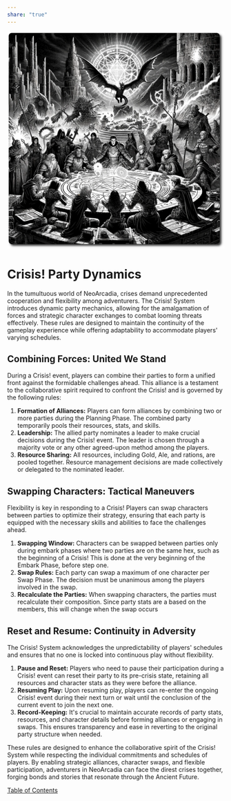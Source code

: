 ```yaml
---
share: "true"
---
```


![crisis-plan](./crisis-plan.png)  
# Crisis! Party Dynamics  
  
In the tumultuous world of NeoArcadia, crises demand unprecedented cooperation and flexibility among adventurers. The Crisis! System introduces dynamic party mechanics, allowing for the amalgamation of forces and strategic character exchanges to combat looming threats effectively. These rules are designed to maintain the continuity of the gameplay experience while offering adaptability to accommodate players' varying schedules.  
  
## Combining Forces: United We Stand  
  
During a Crisis! event, players can combine their parties to form a unified front against the formidable challenges ahead. This alliance is a testament to the collaborative spirit required to confront the Crisis! and is governed by the following rules:  
  
1. **Formation of Alliances:** Players can form alliances by combining two or more parties during the Planning Phase.  The combined party temporarily pools their resources, stats, and skills.  
2. **Leadership:** The allied party nominates a leader to make crucial decisions during the Crisis! event. The leader is chosen through a majority vote or any other agreed-upon method among the players.  
3. **Resource Sharing:** All resources, including Gold, Ale, and rations, are pooled together. Resource management decisions are made collectively or delegated to the nominated leader.  
  
## Swapping Characters: Tactical Maneuvers  
  
Flexibility is key in responding to a Crisis! Players can swap characters between parties to optimize their strategy, ensuring that each party is equipped with the necessary skills and abilities to face the challenges ahead.  
  
1. **Swapping Window:** Characters can be swapped between parties only during embark phases where two parties are on the same hex, such as the beginning of a Crisis! This is done at the very beginning of the Embark Phase, before step one.  
2. **Swap Rules:** Each party can swap a maximum of one character per Swap Phase. The decision must be unanimous among the players involved in the swap.  
3. **Recalculate the Parties:** When swapping characters, the parties must recalculate their composition. Since party stats are a based on the members, this will change when the swap occurs  
  
## Reset and Resume: Continuity in Adversity  
  
The Crisis! System acknowledges the unpredictability of players' schedules and ensures that no one is locked into continuous play without flexibility.  
  
1. **Pause and Reset:** Players who need to pause their participation during a Crisis! event can reset their party to its pre-crisis state, retaining all resources and character stats as they were before the alliance.  
2. **Resuming Play:** Upon resuming play, players can re-enter the ongoing Crisis! event during their next turn or wait until the conclusion of the current event to join the next one.  
3. **Record-Keeping:** It's crucial to maintain accurate records of party stats, resources, and character details before forming alliances or engaging in swaps. This ensures transparency and ease in reverting to the original party structure when needed.  
  
These rules are designed to enhance the collaborative spirit of the Crisis! System while respecting the individual commitments and schedules of players. By enabling strategic alliances, character swaps, and flexible participation, adventurers in NeoArcadia can face the direst crises together, forging bonds and stories that resonate through the Ancient Future.  
  
[Table of Contents](./Table-of-Contents.html) 